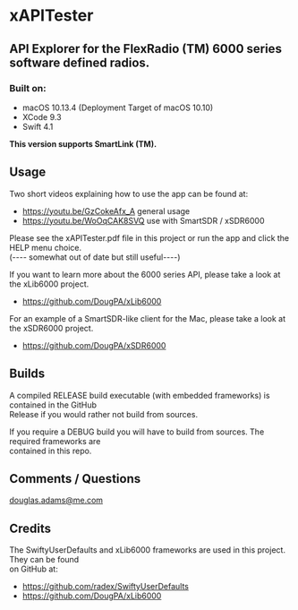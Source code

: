 # xAPITester
## API Explorer for the FlexRadio (TM) 6000 series software defined radios.

### Built on:
*  macOS 10.13.4 (Deployment Target of macOS 10.10)
*  XCode 9.3
*  Swift 4.1


**This version supports SmartLink (TM).**


## Usage

Two short videos explaining how to use the app can be found at:

* https://youtu.be/GzCokeAfx_A            general usage
* https://youtu.be/WoOqCAK8SVQ        use with SmartSDR / xSDR6000

Please see the xAPITester.pdf file in this project or run the app and click the HELP menu choice.  
(---- somewhat out of date but still useful----)  

If you want to learn more about the 6000 series API, please take a look at the xLib6000 project. 

* https://github.com/DougPA/xLib6000

For an example of a SmartSDR-like client for the Mac, please take a look at the xSDR6000 project.

* https://github.com/DougPA/xSDR6000


## Builds

A compiled RELEASE build executable (with  embedded frameworks) is contained in the GitHub  
Release if you would rather not build from sources.  

If you require a DEBUG build you will have to build from sources. The required frameworks are   
contained in this repo.


## Comments / Questions

douglas.adams@me.com


## Credits

The SwiftyUserDefaults and xLib6000 frameworks are used in this project. They can be found  
on GitHub at:  

* https://github.com/radex/SwiftyUserDefaults  
* https://github.com/DougPA/xLib6000  
